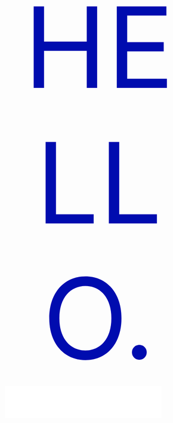 <div style="text-align:center;">
    <span style="color: #000caf; font-size: 300px;">HELLO.</span>
</div>
<iframe frameborder="no" border="0" marginwidth="0" marginheight="0" width=420 height=86 src="//music.163.com/outchain/player?type=2&id=4877189&auto=0&height=66"></iframe>
